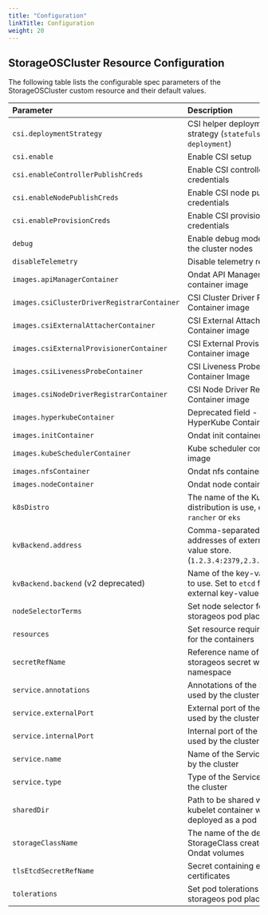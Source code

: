 ```yaml
---
title: "Configuration"
linkTitle: Configuration
weight: 20
---
```


## StorageOSCluster Resource Configuration

The following table lists the configurable spec parameters of the StorageOSCluster custom resource and their default values.

| Parameter                                   | Description                                                                                    | Default
| :----------                                 | :-----------                                                                                   | :-------
| `csi.deploymentStrategy`                    | CSI helper deployment strategy (`statefulset` or `deployment`)                                 | `statefulset`
| `csi.enable`                                | Enable CSI setup                                                                               | `false`
| `csi.enableControllerPublishCreds`          | Enable CSI controller publish credentials                                                      | `false`
| `csi.enableNodePublishCreds`                | Enable CSI node publish credentials                                                            | `false`
| `csi.enableProvisionCreds`                  | Enable CSI provision credentials                                                               | `false`
| `debug`                                     | Enable debug mode for all the cluster nodes                                                    | `false`
| `disableTelemetry`                          | Disable telemetry reports                                                                      | `false`
| `images.apiManagerContainer`                | Ondat API Manager container image                                                          | `storageos/api-manager:v1.0.0`
| `images.csiClusterDriverRegistrarContainer` | CSI Cluster Driver Registrar Container image                                                   | `quay.io/k8scsi/csi-cluster-driver-registrar:v1.0.1`
| `images.csiExternalAttacherContainer`       | CSI External Attacher Container image                                                          | `quay.io/k8scsi/csi-attacher:v1.0.1`
| `images.csiExternalProvisionerContainer`    | CSI External Provisioner Container image                                                       | `storageos/csi-provisioner:v1.0.1`
| `ìmages.csiLivenessProbeContainer`          | CSI Liveness Probe Container Image                                                             | `quay.io/k8scsi/livenessprobe:v1.0.1`
| `images.csiNodeDriverRegistrarContainer`    | CSI Node Driver Registrar Container image                                                      | `quay.io/k8scsi/csi-node-driver-registrar:v1.0.1`
| `images.hyperkubeContainer`                 | Deprecated field - HyperKube Container image                                                   | Default dependent on Scheduler version
| `images.initContainer`                      | Ondat init container image                                                                 | `storageos/init:2.1.0`
| `images.kubeSchedulerContainer`             | Kube scheduler container image                                                                 | Default dependent on Scheduler version
| `images.nfsContainer`                       | Ondat nfs container image                                                                  | `storageos/nfs:1.0.0`
| `images.nodeContainer`                      | Ondat node container image                                                                 | `storageos/node:v2.6.0`
| `k8sDistro`                                 | The name of the Kubernetes distribution is use, e.g. `rancher` or `eks`                        |
| `kvBackend.address`                         | Comma-separated list of addresses of external key-value store. (`1.2.3.4:2379,2.3.4.5:2379`)   |
| `kvBackend.backend` (v2 deprecated)         | Name of the key-value store to use. Set to `etcd` for external key-value store.                | `embedded`
| `nodeSelectorTerms`                         | Set node selector for storageos pod placement                                                  |
| `resources`                                 | Set resource requirements for the containers                                                   |
| `secretRefName`                             | Reference name of storageos secret within the namespace                                                            |
| `service.annotations`                       | Annotations of the Service used by the cluster                                                 |
| `service.externalPort`                      | External port of the Service used by the cluster                                               | `5705`
| `service.internalPort`                      | Internal port of the Service used by the cluster                                               | `5705`
| `service.name`                              | Name of the Service used by the cluster                                                        | `storageos`
| `service.type`                              | Type of the Service used by the cluster                                                        | `ClusterIP`
| `sharedDir`                                 | Path to be shared with kubelet container when deployed as a pod                                | `/var/lib/kubelet/plugins/kubernetes.io~storageos`
| `storageClassName`                          | The name of the default StorageClass created for Ondat volumes                             | `storageos`
| `tlsEtcdSecretRefName`                      | Secret containing etcd client certificates                                                     |
| `tolerations`                               | Set pod tolerations for storageos pod placement                                                |

